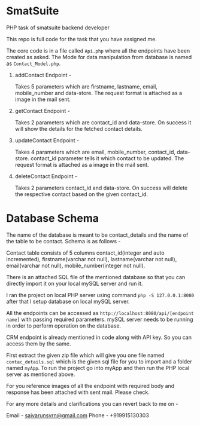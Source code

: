 # SmatSuite
PHP task of smatsuite backend developer

This repo is full code for the task that you have assigned me.

The core code is in a file called `Api.php` where all the endpoints have been created as asked. The Mode for data manipulation from database is named as `Contact_Model.php`.

1. addContact Endpoint - 
    
    Takes 5 parameters which are firstname, lastname, email, mobile_number and data-store. The request format is attached as a image in the mail sent.
    
2. getContact Endpoint - 

    Takes 2 parameters which are contact_id and data-store. On success it will show the details for the fetched contact details.
    
3. updateContact Endpoint - 

    Takes 4 parameters which are email, mobile_number, contact_id, data-store. contact_id parameter tells it which contact to be updated. The request format is attached as a image in the mail sent.
    
4. deleteContact Endpoint - 

    Takes 2 parameters contact_id and data-store. On success will delete the respective contact based on the given contact_id.
    
# Database Schema

The name of the database is meant to be contact_details and the name of the table to be contact. Schema is as follows - 

  Contact table consists of 5 columns contact_id(integer and auto incremented), firstname(varchar not null), lastname(varchar not null), email(varchar not null), mobile_number(integer not null).
  
  There is an attached SQL file of the mentioned database so that you can directly import it on your local mySQL server and run it.
  
I ran the project on local PHP server using command `php -S 127.0.0.1:8080` after that I setup database on local mySQL server.

All the endpoints can be accessed as `http://localhost:8080/api/[endpoint name]` with passing required parameters. mySQL server needs to be running in order to perform operation on the database.

CRM endpoint is already mentioned in code along with API key. So you can access them by the same.

First extract the given zip file which will give you one file named `contac_details.sql` which is the given sql file for you to import and a folder named `myApp`. To run the project go into myApp and then run the PHP local server as mentioned above.

For you reference images of all the endpoint with required body and response has been attached with sent mail. Please check.

For any more details and clarifications you can revert back to me on - 

Email - saivarunsvrn@gmail.com
Phone - +919915130303
